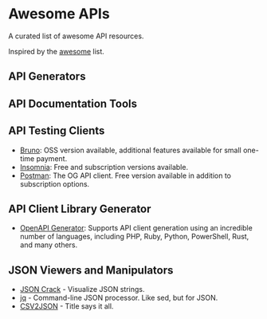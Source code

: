 # Awesome APIs

A curated list of awesome API resources.

Inspired by the [awesome](https://github.com/sindresorhus/awesome) list.

## API Generators

## API Documentation Tools

## API Testing Clients

* [Bruno](https://www.usebruno.com/): OSS version available, additional features available for small one-time payment.
* [Insomnia](https://insomnia.rest/): Free and subscription versions available.
* [Postman](https://www.postman.com/): The OG API client. Free version available in addition to subscription options.

## API Client Library Generator

* [OpenAPI Generator](https://github.com/OpenAPITools/openapi-generator): Supports API client generation using an incredible number of languages, including PHP, Ruby, Python, PowerShell, Rust, and many others.

## JSON Viewers and Manipulators

* [JSON Crack](https://jsoncrack.com/) - Visualize JSON strings.
* [jq](https://jqlang.github.io/jq/) - Command-line JSON processor. Like sed, but for JSON.
* [CSV2JSON](https://csvjson.com/) - Title says it all.
